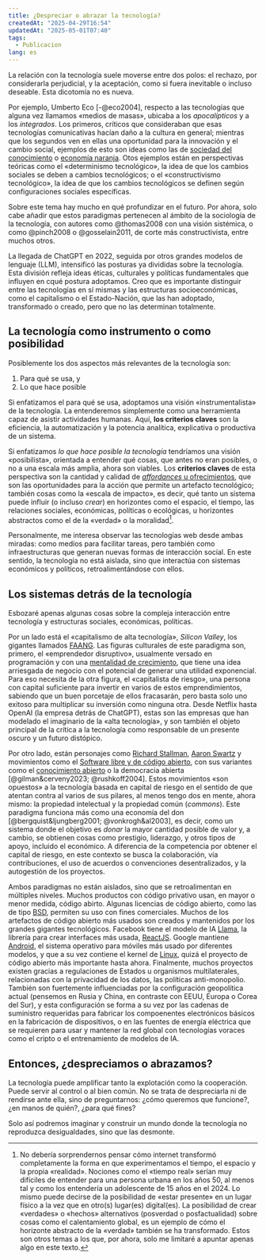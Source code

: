 ```yaml
---
title: ¿Despreciar o abrazar la tecnología?
createdAt: "2025-04-29T16:54"
updatedAt: "2025-05-01T07:40"
tags:
  - Publicacion
lang: es
---
```


La relación con la tecnología suele moverse entre dos polos: el rechazo, por considerarla perjudicial, y la aceptación, como si fuera inevitable o incluso deseable. Esta dicotomía no es nueva. 

Por ejemplo, Umberto Eco [-@eco2004], respecto a las tecnologías que alguna vez llamamos «medios de masas», ubicaba a los *apocalípticos* y a los *integrados*. Los primeros, críticos que consideraban que esas tecnologías comunicativas hacían daño a la cultura en general; mientras que los segundos ven en ellas una oportunidad para la innovación y el cambio social, ejemplos de esto son ideas como las de [sociedad del conocimiento](https://es.wikipedia.org/wiki/Sociedad_del_conocimiento) o [economía naranja](https://es.wikipedia.org/wiki/Economía_creativa). Otos ejemplos están en perspectivas teóricas como el «determinismo tecnológico», la idea de que los cambios sociales se deben a cambios tecnológicos; o el «constructivismo tecnológico», la idea de que los cambios tecnológicos se definen según configuraciones sociales específicas.

Sobre este tema hay mucho en qué profundizar en el futuro. Por ahora, solo cabe añadir que estos paradigmas pertenecen al ámbito de la sociología de la tecnología, con autores como @thomas2008 con una visión sistémica, o como @pinch2008 o @gosselain2011, de corte más constructivista, entre muchos otros.

La llegada de ChatGPT en 2022, seguida por otros grandes modelos de lenguaje (LLM), intensificó las posturas ya divididas sobre la tecnología. Esta división refleja ideas éticas, culturales y políticas fundamentales que influyen en cqué postura adoptamos. Creo que es importante distinguir entre las tecnologías en sí mismas y las estructuras socioeconómicas, como el capitalismo o el Estado-Nación, que las han adoptado, transformado o creado, pero que no las determinan totalmente.

## La tecnología como instrumento o como posibilidad

Posiblemente los dos aspectos más relevantes de la tecnología son:

1. Para qué se usa, y
2. Lo que hace posible

Si enfatizamos el para qué se usa, adoptamos una visión «instrumentalista» de la tecnología. La entenderemos simplemente como una herramienta capaz de asistir actividades humanas. Aquí, **los criterios claves** son la eficiencia, la automatización y la potencia analítica, explicativa o productiva de un sistema.

Si enfatizamos *lo que hace posible la tecnología* tendríamos una visión «posibilista», orientada a entender qué cosas, que antes no eran posibles, o no a una escala más amplia, ahora son viables. Los **criterios claves** de esta perspectiva son la cantidad y calidad de [*affordances* u ofrecimientos](https://es.wikipedia.org/wiki/Ofrecimiento), que son las oportunidades para la acción que permite un artefacto tecnológico; también cosas como la «escala de impacto», es decir, qué tanto un sistema puede influir (o incluso *crear*) en horizontes como el espacio, el tiempo, las relaciones sociales, económicas, políticas o ecológicas, u horizontes abstractos como el de la «verdad» o la moralidad[^2].

[^2]: No debería sorprendernos pensar cómo internet transformó completamente la forma en que experimentamos el tiempo, el espacio y la propia «realidad». Nociones como el «tiempo real» serían muy difíciles de entender para una persona urbana en los años 50, al menos tal y como los entendería un adolescente de 15 años en el 2024. Lo mismo puede decirse de la posibilidad de «estar presente» en un lugar físico a la vez que en otro(s) lugar(es) digital(es). La posibilidad de crear «verdades» o «hechos» alternativos (posverdad o posfactualidad) sobre cosas como el calentamiento global, es un ejemplo de cómo el horizonte abstracto de la «verdad» también se ha transformado. Estos son otros temas a los que, por ahora, solo me limitaré a apuntar apenas algo en este texto.

Personalmente, me interesa observar las tecnologías web desde ambas miradas: como medios para facilitar tareas, pero también como infraestructuras que generan nuevas formas de interacción social. En este sentido, la tecnología no está aislada, sino que interactúa con sistemas económicos y políticos, retroalimentándose con ellos.

## Los sistemas detrás de la tecnología

Esbozaré apenas algunas cosas sobre la compleja interacción entre tecnología y estructuras sociales, económicas, políticas.

Por un lado está el «capitalismo de alta tecnología», *Silicon Valley*, los gigantes llamados [FAANG](https://es.wikipedia.org/wiki/Gigantes_tecnol%C3%B3gicos#FAANG). Las figuras culturales de este paradigma son, primero, el «emprendedor disruptivo», usualmente versado en programación y con una [mentalidad de crecimiento](https://youtu.be/_X0mgOOSpLU?si=KBybkTCkNHeaqpWn), que tiene una idea arriesgada de negocio con el potencial de generar una utilidad exponencial. Para eso necesita de la otra figura, el «capitalista de riesgo», una persona con capital suficiente para invertir en varios de estos emprendimientos, sabiendo que un buen porcetaje de ellos fracasarán, pero basta solo uno exitoso para multiplicar su inversión como ninguna otra. Desde Netflix hasta OpenAI (la empresa detrás de ChatGPT), estas son las empresas que han modelado el imaginario de la «alta tecnología», y son también el objeto principal de la crítica a la tecnología como responsable de un presente oscuro y un futuro distópico.


Por otro lado, están personajes como [Richard Stallman](https://es.wikipedia.org/wiki/Richard_Stallman), [Aaron Swartz](https://es.wikipedia.org/wiki/Aaron_Swartz) y movimientos como el [Software libre y de código abierto](https://es.wikipedia.org/wiki/Software_libre_y_de_código_abierto), con sus variantes como el [conocimiento abierto](https://es.wikipedia.org/wiki/Conocimiento_abierto) o la democracia abierta [@gilman&cerveny2023; @rushkoff2004]. Estos movimientos «son opuestos» a la tecnología basada en capital de riesgo en el sentido de que atentan contra al varios de sus pilares, al menos tengo dos en mente, ahora mismo: la propiedad intelectual y la propiedad común (*commons*). Este paradigma funciona más como una economía del don [@bergquist&ljungberg2001; @vonkrogh&al2003], es decir, como un sistema donde el objetivo es *donar* la mayor cantidad posible de valor y, a cambio, se obtienen cosas como prestigio, liderazgo, y otros tipos de apoyo, incluido el económico. A diferencia de la competencia por obtener el capital de riesgo, en este contexto se busca la colaboración, vía contribuciones, el uso de acuerdos o convenciones desentralizados, y la autogestión de los proyectos.

Ambos paradigmas no están aislados, sino que se retroalimentan en múltiples niveles. Muchos productos con código privativo usan, en mayor o menor medida, código abirto. Algunas licencias de código abierto, como las de tipo [BSD](https://es.wikipedia.org/wiki/Licencia_BSD), permiten su uso con fines comerciales. Muchos de los artefactos de código abierto más usados son creados y mantenidos por los grandes gigantes tecnológicos. Facebook tiene el modelo de IA [Llama](https://www.llama.com/), la librería para crear interfaces más usada, [ReactJS](https://react.dev/). Google mantiene [Android](https://opensource.google/projects/android), el sistema operativo para móviles más usado por diferentes modelos, y que a su vez contiene el kernel de [Linux](https://www.linuxfoundation.org/), quizá el proyecto de código abierto más importante hasta ahora. Finalmente, muchos proyectos existen gracias a regulaciones de Estados u organismos multilaterales, relacionadas con la privacidad de los datos, las políticas anti-monopolio. También son fuertemente influenciadas por la configuración geopolítica actual (pensemos en Rusia y China, en contraste con EEUU, Europa o Corea del Sur), y esta configuración se forma a su vez por las cadenas de suministro requeridas para fabricar los compoenentes electrónicos básicos en la fabricación de dispositivos, o en las fuentes de energía eléctrica que se requieren para usar y mantener la red global con tecnologías voraces como el cripto o el entrenamiento de modelos de IA.

## Entonces, ¿despreciamos o abrazamos?

La tecnología puede amplificar tanto la explotación como la cooperación. Puede servir al control o al bien común. No se trata de despreciarla ni de rendirse ante ella, sino de preguntarnos: ¿cómo queremos que funcione?, ¿en manos de quién?, ¿para qué fines?

Solo así podremos imaginar y construir un mundo donde la tecnología no reproduzca desigualdades, sino que las desmonte.
